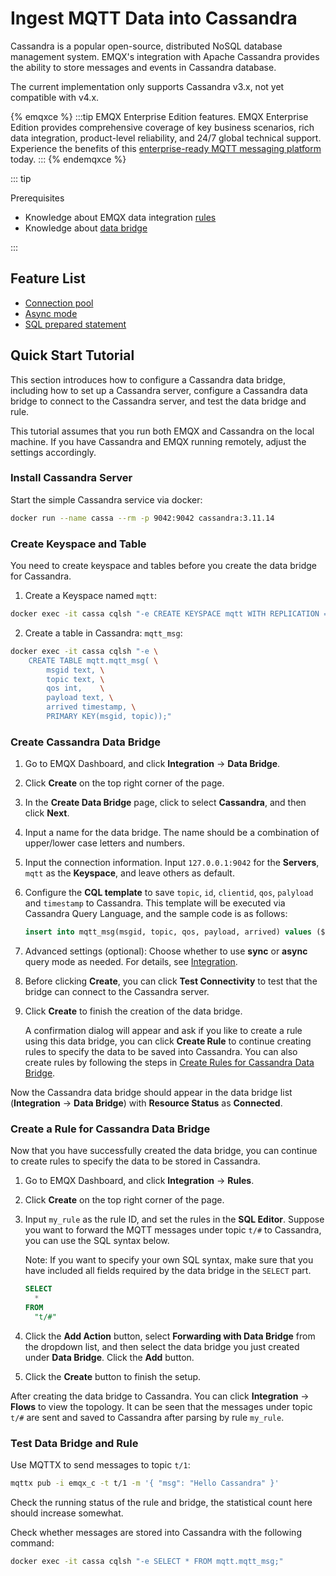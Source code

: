 # Ingest MQTT Data into Cassandra

<!-- 提供一段简介，描述支数据桥接的基本工作方式、关键特性和价值，如果有局限性也应当在此处说明（如必须说明的版本限制、当前未解决的问题）。 -->

Cassandra is a popular open-source, distributed NoSQL database management system.
EMQX's integration with Apache Cassandra provides the ability to store messages and events in Cassandra database.

The current implementation only supports Cassandra v3.x, not yet compatible with v4.x.

{% emqxce %}
:::tip
EMQX Enterprise Edition features. EMQX Enterprise Edition provides comprehensive coverage of key business scenarios, rich data integration, product-level reliability, and 24/7 global technical support. Experience the benefits of this [enterprise-ready MQTT messaging platform](https://www.emqx.com/en/try?product=enterprise) today.
:::
{% endemqxce %}

::: tip

Prerequisites

<!-- 根据情况编写，包含必须的前置知识点、软件版本要求、需要预先创建/初始化的操作。 -->
- Knowledge about EMQX data integration [rules](./rules.md)
- Knowledge about [data bridge](./data-bridges.md)

:::

<!-- 列举功能或性能方面的亮点，如支持批处理、支持异步模式、双向数据桥接，链接到对应的功能介绍章节。 -->

## Feature List

- [Connection pool](./data-bridges.md#connection-pool)
- [Async mode](./data-bridges.md#async-mode)
- [SQL prepared statement](./data-bridges.md#prepared-statement)

<!--  Configuration parameters TODO 链接到配置手册对应配置章节。 -->

## Quick Start Tutorial
<!-- 从安装测试所需步骤，如果有不同的用法增加章节介绍。 -->

This section introduces how to configure a Cassandra data bridge, including how to set up a Cassandra server, configure a Cassandra data bridge to connect to the Cassandra server, and test the data bridge and rule.

This tutorial assumes that you run both EMQX and Cassandra on the local machine. If you have Cassandra and EMQX running remotely, adjust the settings accordingly.

### Install Cassandra Server

Start the simple Cassandra service via docker:

```bash
docker run --name cassa --rm -p 9042:9042 cassandra:3.11.14
```

### Create Keyspace and Table

You need to create keyspace and tables before you create the data bridge for Cassandra.

1. Create a Keyspace named `mqtt`:

```bash
docker exec -it cassa cqlsh "-e CREATE KEYSPACE mqtt WITH REPLICATION = {'class': 'SimpleStrategy', 'replication_factor': 1}"
```

2. Create a table in Cassandra: `mqtt_msg`:

```bash
docker exec -it cassa cqlsh "-e \
    CREATE TABLE mqtt.mqtt_msg( \
        msgid text, \
        topic text, \
        qos int,    \
        payload text, \
        arrived timestamp, \
        PRIMARY KEY(msgid, topic));"
```

### Create Cassandra Data Bridge

1. Go to EMQX Dashboard, and click **Integration** -> **Data Bridge**.

2. Click **Create** on the top right corner of the page.

3. In the **Create Data Bridge** page, click to select **Cassandra**, and then click **Next**.

4. Input a name for the data bridge. The name should be a combination of upper/lower case letters and numbers.

5. Input the connection information. Input `127.0.0.1:9042` for the **Servers**, `mqtt` as the **Keyspace**, and leave others as default.

6. Configure the **CQL template** to save `topic`, `id`, `clientid`, `qos`, `palyload` and `timestamp` to Cassandra. This template will be executed via Cassandra Query Language, and the sample code is as follows:

   ```sql
   insert into mqtt_msg(msgid, topic, qos, payload, arrived) values (${id}, ${topic}, ${qos}, ${payload}, ${timestamp})
   ```

7. Advanced settings (optional):  Choose whether to use **sync** or **async** query mode as needed. For details, see [Integration](./data-bridges.md).

8. Before clicking **Create**, you can click **Test Connectivity** to test that the bridge can connect to the Cassandra server.

9. Click **Create** to finish the creation of the data bridge. 

   A confirmation dialog will appear and ask if you like to create a rule using this data bridge, you can click **Create Rule** to continue creating rules to specify the data to be saved into Cassandra. You can also create rules by following the steps in [Create Rules for Cassandra Data Bridge](#create-rules-for-cassandra-data-bridge).

Now the Cassandra data bridge should appear in the data bridge list (**Integration** -> **Data Bridge**) with **Resource Status** as **Connected**. 

### Create a Rule for Cassandra Data Bridge

Now that you have successfully created the data bridge, you can continue to create rules to specify the data to be stored in Cassandra. 

1. Go to EMQX Dashboard, and click **Integration** -> **Rules**.

2. Click **Create** on the top right corner of the page.

3. Input `my_rule` as the rule ID, and set the rules in the **SQL Editor**. Suppose you want to forward the MQTT messages under topic `t/#` to Cassandra, you can use the SQL syntax below. 

   Note: If you want to specify your own SQL syntax, make sure that you have included all fields required by the data bridge in the `SELECT` part.
   
   ```sql
   SELECT 
     *
   FROM
     "t/#"
   ```

4. Click the **Add Action** button, select **Forwarding with Data Bridge** from the dropdown list, and then select the data bridge you just created under **Data Bridge**. Click the **Add** button. 
6. Click the **Create** button to finish the setup. 

After creating the data bridge to Cassandra. You can click **Integration** -> **Flows** to view the topology. It can be seen that the messages under topic `t/#`  are sent and saved to Cassandra after parsing by rule `my_rule`.

### Test Data Bridge and Rule

Use MQTTX to send messages to topic  `t/1`:

```bash
mqttx pub -i emqx_c -t t/1 -m '{ "msg": "Hello Cassandra" }'
```

Check the running status of the rule and bridge, the statistical count here should increase somewhat.

Check whether messages are stored into Cassandra with the following command:

```bash
docker exec -it cassa cqlsh "-e SELECT * FROM mqtt.mqtt_msg;"
```

